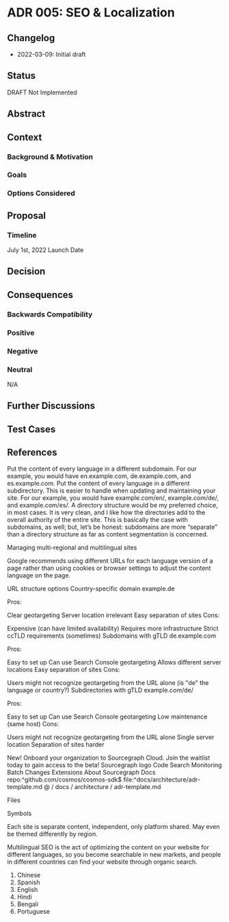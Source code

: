 # ADR 005: SEO & Localization

## Changelog
* 2022-03-09: Initial draft

## Status
DRAFT Not Implemented

## Abstract

## Context

### Background & Motivation

### Goals

### Options Considered

## Proposal 

### Timeline
July 1st, 2022 Launch Date

## Decision

## Consequences

### Backwards Compatibility

### Positive

### Negative

### Neutral
N/A

## Further Discussions

## Test Cases

## References




Put the content of every language in a different subdomain. For our example, you would have en.example.com, de.example.com, and es.example.com.
Put the content of every language in a different subdirectory. This is easier to handle when updating and maintaining your site. For our example, you would have example.com/en/, example.com/de/, and example.com/es/.
A directory structure would be my preferred choice, in most cases. It is very clean, and I like how the directories add to the overall authority of the entire site. This is basically the case with subdomains, as well; but, let’s be honest: subdomains are more “separate” than a directory structure as far as content segmentation is concerned.

Managing multi-regional and multilingual sites

Google recommends using different URLs for each language version of a page rather than using cookies or browser settings to adjust the content language on the page.

URL structure options
Country-specific domain
example.de

Pros:

Clear geotargeting
Server location irrelevant
Easy separation of sites
Cons:

Expensive (can have limited availability)
Requires more infrastructure
Strict ccTLD requirements (sometimes)
Subdomains with gTLD
de.example.com

Pros:

Easy to set up
Can use Search Console geotargeting
Allows different server locations
Easy separation of sites
Cons:

Users might not recognize geotargeting from the URL alone (is "de" the language or country?)
Subdirectories with gTLD
example.com/de/

Pros:

Easy to set up
Can use Search Console geotargeting
Low maintenance (same host)
Cons:

Users might not recognize geotargeting from the URL alone
Single server location
Separation of sites harder


New! Onboard your organization to Sourcegraph Cloud. Join the waitlist today to gain access to the beta!
Sourcegraph logo
Code Search
Monitoring
Batch Changes
Extensions
About Sourcegraph
Docs
repo:^github\.com/cosmos/cosmos-sdk$ file:^docs/architecture/adr-template\.md
@
/
docs /
architecture /
adr-template.md

Files

Symbols




Each site is separate content, independent, only platform shared. May even be themed differently by region.

Multilingual SEO is the act of optimizing the content on your website for different languages, so you become searchable in new markets, and people in different countries can find your website through organic search.


1. Chinese
2. Spanish
3. English
4. Hindi
5. Bengali
6. Portuguese